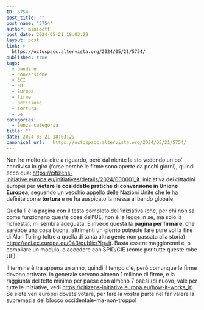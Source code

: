 ```yaml
---
ID: 5754
post_title: ""
post_name: "5754"
author: minioctt
post_date: 2024-05-21 18:03:29
layout: post
link: >
  https://octospacc.altervista.org/2024/05/21/5754/
published: true
tags:
  - bandire
  - conversione
  - ECI
  - EU
  - Europa
  - firme
  - petizione
  - tortura
  - ue
categories:
  - Senza categoria
title: ""
date: 2024-05-21 18:03:29
canonical_url:   https://octospacc.altervista.org/2024/05/21/5754/
---
```

<!-- wp:paragraph -->
<p>Non ho molto da dire a riguardo, però dal niente la sto vedendo un po' condivisa in giro (forse perché le firme sono aperte da pochi giorni), quindi ecco qua: <a href="https://citizens-initiative.europa.eu/initiatives/details/2024/000001_it">https://citizens-initiative.europa.eu/initiatives/details/2024/000001_it</a>. iniziativa dei cittadini europei per <strong>vietare le cosiddette pratiche di conversione in Unione Europea</strong>, seguendo un vecchio appello delle Nazioni Unite che le ha definite come <strong>tortura</strong> e ne ha auspicato la messa al bando globale.</p>
<!-- /wp:paragraph -->

<!-- wp:paragraph -->
<p>Quella lì è la pagina con il testo completo dell'iniziativa (che, per chi non sa come funzionano queste cose dell'UE, non è la legge in sé, ma solo la richiesta), mi sembra adeguata. E invece questa la <strong>pagina per firmare</strong>, che sarebbe una cosa buona, altrimenti un giorno potreste fare pure voi la fine di Alan Turing (oltre a quella di tanta altra gente non passata alla storia): <a href="https://eci.ec.europa.eu/043/public/?lg=it">https://eci.ec.europa.eu/043/public/?lg=it</a>. Basta essere maggiorenni e, o compilare un modulo, o accedere con SPID/CIE (come per tutte queste robe UE).</p>
<!-- /wp:paragraph -->

<!-- wp:paragraph -->
<p>Il termine è tra appena un anno, quindi il tempo c'è, però comunque le firme devono arrivare. In generale servono almeno 1 milione di firme, e la raggiunta del tetto minimo per paese con almeno 7 paesi (di nuovo, vale per tutte le iniziative, vedi <a href="https://citizens-initiative.europa.eu/how-it-works_it">https://citizens-initiative.europa.eu/how-it-works_it</a>). Se siete veri europei dovete votare, per fare la vostra parte nel far valere la supremazia del blocco occidentale-ma-non-troppo!</p>
<!-- /wp:paragraph -->